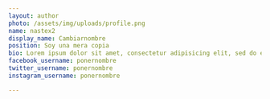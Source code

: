 ```yaml
---
layout: author
photo: /assets/img/uploads/profile.png
name: nastex2
display_name: Cambiarnombre
position: Soy una mera copia
bio: Lorem ipsum dolor sit amet, consectetur adipisicing elit, sed do eiusmod tempor incididunt ut labore et dolore magna aliqua. Ut enim ad minim veniam, quis nostrud exercitation ullamco laboris nisi ut aliquip ex ea commodo consequat. Duis aute irure dolor in reprehenderit in voluptate velit esse cillum dolore eu fugiat nulla pariatur. Excepteur sint occaecat cupidatat non proident, sunt in culpa qui officia deserunt mollit anim id est laborum.
facebook_username: ponernombre
twitter_username: ponernombre
instagram_username: ponernombre

---
```

